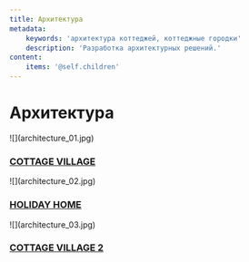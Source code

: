 ```yaml
---
title: Архитектура
metadata:
    keywords: 'архитектура коттеджей, коттеджные городки'
    description: 'Разработка архитектурных решений.'
content:
    items: '@self.children'
---
```


<h1>Архитектура</h1>
<div class="clearfix"></div>

<div class="row">
    <div class="l-33" markdown="1">![](architecture_01.jpg)
        <div class="mask"><h3><a href="/architecture/cottage-village"><span>COTTAGE VILLAGE</span></a></h3></div>
    </div>
    <div class="l-33" markdown="1">![](architecture_02.jpg)
        <div class="mask"><h3><a href="/architecture/holiday-home"><span>HOLIDAY HOME</span></a></h3></div>
    </div>
    <div class="l-33" markdown="1">![](architecture_03.jpg)
        <div class="mask"><h3><a href="/architecture/cottage-village-2"><span>COTTAGE VILLAGE 2</span></a></h3></div>
    </div>
</div>